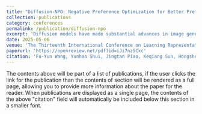 ```yaml
---
title: "Diffusion-NPO: Negative Preference Optimization for Better Preference Aligned Generation of Diffusion Models"
collection: publications
category: conferences
permalink: /publication/diffusion-npo
excerpt: 'Diffusion models have made substantial advances in image generation, yet models trained on large, unfiltered datasets often yield outputs misaligned with human preferences. Numerous methods have already been proposed to fine-tune pre-trained diffusion models, achieving notable improvements in aligning generated outputs with human preferences. However, we point out that existing preference alignment methods neglect the critical role of handling unconditional/negative-conditional outputs, leading to a diminished capacity to avoid generating undesirable outcomes.'
date: 2025-05-06
venue: 'The Thirteenth International Conference on Learning Representations'
paperurl: 'https://openreview.net/pdf?id=iJi7nz5Cxc'
citation: 'Fu-Yun Wang, Yunhao Shui, Jingtan Piao, Keqiang Sun, Hongsheng Li. (2025). &quot;Diffusion-NPO: Negative Preference Optimization for Better Preference Aligned Generation of Diffusion Models.&quot; <i>The Thirteenth International Conference on Learning Representations</i>.'
---
```


The contents above will be part of a list of publications, if the user clicks the link for the publication than the contents of section will be rendered as a full page, allowing you to provide more information about the paper for the reader. When publications are displayed as a single page, the contents of the above "citation" field will automatically be included below this section in a smaller font.

